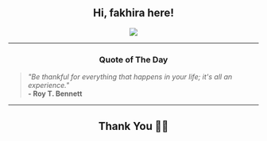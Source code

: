 <h2 align="center"> Hi, fakhira here!</h2>

<p align="center">
<a href="https://github.com/fakhiralkda" alt="github streak"><img src="https://dvst-streak.herokuapp.com/?user=fakhiralkda&theme=tokyonight&fire=DD472C"></a>
</p>

<hr>
<h3 align="center">Quote of The Day</h3>
<p align="center">
<blockquote>
<i>"Be thankful for everything that happens in your life; it's all an experience."</i>
<br>
<b>- Roy T. Bennett</b>
</blockquote>
</p>


<hr>
<h2 align="center">Thank You 🙏🏼</h2>
